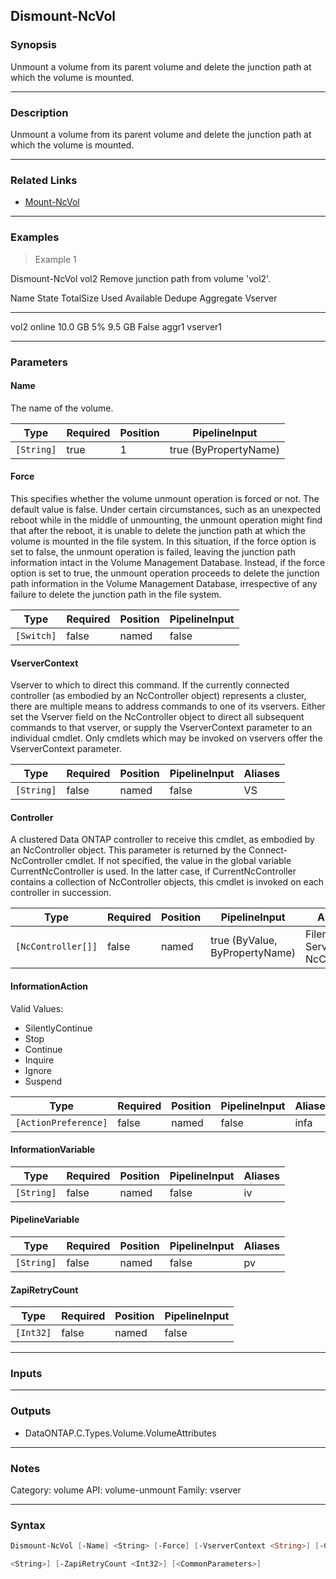 Dismount-NcVol
--------------

### Synopsis
Unmount a volume from its parent volume and delete the junction path at which the volume is mounted.

---

### Description

Unmount a volume from its parent volume and delete the junction path at which the volume is mounted.

---

### Related Links
* [Mount-NcVol](Mount-NcVol)

---

### Examples
> Example 1

Dismount-NcVol vol2
Remove junction path from volume 'vol2'.

Name State  TotalSize Used Available Dedupe Aggregate Vserver
---- -----  --------- ---- --------- ------ --------- -------
vol2 online   10.0 GB   5%    9.5 GB False  aggr1     vserver1

---

### Parameters
#### **Name**
The name of the volume.

|Type      |Required|Position|PipelineInput        |
|----------|--------|--------|---------------------|
|`[String]`|true    |1       |true (ByPropertyName)|

#### **Force**
This specifies whether the volume unmount operation is forced or not.  The default value is false.  Under certain circumstances, such as an unexpected reboot while in the middle of unmounting, the unmount operation might find that after the reboot, it is unable to delete the junction path at which the volume is mounted in the file system.  In this situation, if the force option is set to false, the unmount operation is failed, leaving the junction path information intact in the Volume Management Database. Instead, if the force option is set to true, the unmount operation proceeds to delete the junction path information in the Volume Management Database, irrespective of any failure to delete the junction path in the file system.

|Type      |Required|Position|PipelineInput|
|----------|--------|--------|-------------|
|`[Switch]`|false   |named   |false        |

#### **VserverContext**
Vserver to which to direct this command.  If the currently connected controller (as embodied by an NcController object) represents a cluster, there are multiple means to address commands to one of its vservers.  Either set the Vserver field on the NcController object to direct all subsequent commands to that vserver, or supply the VserverContext parameter to an individual cmdlet.  Only cmdlets which may be invoked on vservers offer the VserverContext parameter.

|Type      |Required|Position|PipelineInput|Aliases|
|----------|--------|--------|-------------|-------|
|`[String]`|false   |named   |false        |VS     |

#### **Controller**
A clustered Data ONTAP controller to receive this cmdlet, as embodied by an NcController object.  This parameter is returned by the Connect-NcController cmdlet.  If not specified, the value in the global variable CurrentNcController is used.  In the latter case, if CurrentNcController contains a collection of NcController objects, this cmdlet is invoked on each controller in succession.

|Type              |Required|Position|PipelineInput                 |Aliases                          |
|------------------|--------|--------|------------------------------|---------------------------------|
|`[NcController[]]`|false   |named   |true (ByValue, ByPropertyName)|Filer<br/>Server<br/>NcController|

#### **InformationAction**

Valid Values:

* SilentlyContinue
* Stop
* Continue
* Inquire
* Ignore
* Suspend

|Type                |Required|Position|PipelineInput|Aliases|
|--------------------|--------|--------|-------------|-------|
|`[ActionPreference]`|false   |named   |false        |infa   |

#### **InformationVariable**

|Type      |Required|Position|PipelineInput|Aliases|
|----------|--------|--------|-------------|-------|
|`[String]`|false   |named   |false        |iv     |

#### **PipelineVariable**

|Type      |Required|Position|PipelineInput|Aliases|
|----------|--------|--------|-------------|-------|
|`[String]`|false   |named   |false        |pv     |

#### **ZapiRetryCount**

|Type     |Required|Position|PipelineInput|
|---------|--------|--------|-------------|
|`[Int32]`|false   |named   |false        |

---

### Inputs

---

### Outputs
* DataONTAP.C.Types.Volume.VolumeAttributes

---

### Notes
Category: volume
API: volume-unmount
Family: vserver

---

### Syntax
```PowerShell
Dismount-NcVol [-Name] <String> [-Force] [-VserverContext <String>] [-Controller <NcController[]>] [-InformationAction <ActionPreference>] [-InformationVariable <String>] [-PipelineVariable 
```
```PowerShell
<String>] [-ZapiRetryCount <Int32>] [<CommonParameters>]
```
